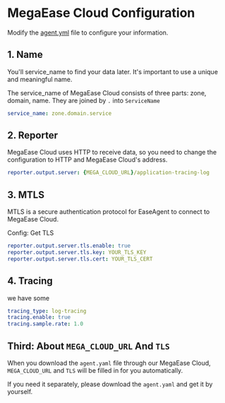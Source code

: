 # MegaEase Cloud Configuration

Modify the [agent.yml](./agent.yml) file to configure your information.

## 1. Name

You'll service_name to find your data later. It's important to use a unique and meaningful name.

The service_name of MegaEase Cloud consists of three parts: zone, domain, name. They are joined by `.` into `ServiceName`

```yaml
service_name: zone.domain.service
```

## 2. Reporter

MegaEase Cloud uses HTTP to receive data, so you need to change the configuration to HTTP and MegaEase Cloud's address.
```yaml
reporter.output.server: {MEGA_CLOUD_URL}/application-tracing-log
```
## 3. MTLS

MTLS is a secure authentication protocol for EaseAgent to connect to MegaEase Cloud.

Config: Get TLS
```yaml
reporter.output.server.tls.enable: true
reporter.output.server.tls.key: YOUR_TLS_KEY
reporter.output.server.tls.cert: YOUR_TLS_CERT
```

## 4. Tracing
we have some
```yaml
tracing_type: log-tracing
tracing.enable: true
tracing.sample.rate: 1.0
```

## Third: About `MEGA_CLOUD_URL` And `TLS`

When you download the `agent.yaml` file through our MegaEase Cloud, `MEGA_CLOUD_URL` and `TLS` will be filled in for you automatically.

If you need it separately, please download the `agent.yaml` and get it by yourself.